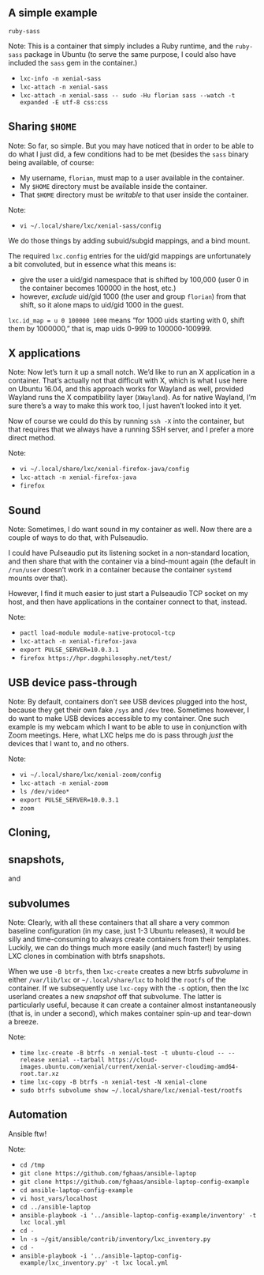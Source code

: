 ## A simple example

`ruby-sass`


<!-- .slide: data-background-iframe="http://localhost:4200/" data-background-size="contain" -->

Note: This is a container that simply includes a Ruby runtime, and the
`ruby-sass` package in Ubuntu (to serve the same purpose, I could also
have included the `sass` gem in the container.)

* `lxc-info -n xenial-sass`
* `lxc-attach -n xenial-sass`
* `lxc-attach -n xenial-sass -- sudo -Hu florian sass --watch -t expanded -E utf-8 css:css`


## Sharing `$HOME`

Note: So far, so simple. But you may have noticed that in order to be
able to do what I just did, a few conditions had to be met (besides
the `sass` binary being available, of course:

* My username, `florian`, must map to a user available in the
  container.
* My `$HOME` directory must be available inside the container.
* That `$HOME` directory must be _writable_ to that user inside the
  container.


<!-- .slide: data-background-iframe="http://localhost:4200/" data-background-size="contain" -->

Note: 
* `vi ~/.local/share/lxc/xenial-sass/config`

We do those things by adding subuid/subgid mappings, and a bind
mount.

The required `lxc.config` entries for the uid/gid mappings are
unfortunately a bit convoluted, but in essence what this means is:

* give the user a uid/gid namespace that is shifted by
  100,000 (user 0 in the container becomes 100000 in the host, etc.)
* however, _exclude_ uid/gid 1000 (the user and group `florian`) from
  that shift, so it alone maps to uid/gid 1000 in the guest.

`lxc.id_map = u 0 100000 1000` means “for 1000 uids starting with 0,
shift them by 1000000,” that is, map uids 0-999 to 100000-100999.


## X applications

Note: Now let’s turn it up a small notch. We’d like to run an X
application in a container. That’s actually not that difficult with X,
which is what I use here on Ubuntu 16.04, and this approach works for
Wayland as well, provided Wayland runs the X compatibility layer
(`XWayland`). As for native Wayland, I’m sure there’s a way to make
this work too, I just haven’t looked into it yet.

Now of course we could do this by running `ssh -X` into the container,
but that requires that we always have a running SSH server, and I
prefer a more direct method. 


<!-- .slide: data-background-iframe="http://localhost:4200/" data-background-size="contain" -->

Note:
* `vi ~/.local/share/lxc/xenial-firefox-java/config`
* `lxc-attach -n xenial-firefox-java`
* `firefox`


## Sound

Note: Sometimes, I do want sound in my container as well. Now there
are a couple of ways to do that, with Pulseaudio.

I could have Pulseaudio put its listening socket in a non-standard
location, and then share that with the container via a bind-mount
again (the default in `/run/user` doesn’t work in a container because
the container `systemd` mounts over that).

However, I find it much easier to just start a Pulseaudio TCP socket
on my host, and then have applications in the container connect to
that, instead.


<!-- .slide: data-background-iframe="http://localhost:4200/" data-background-size="contain" -->

Note:
* `pactl load-module module-native-protocol-tcp`
* `lxc-attach -n xenial-firefox-java`
* `export PULSE_SERVER=10.0.3.1`
* `firefox https://hpr.dogphilosophy.net/test/`


## USB device pass-through

Note: By default, containers don’t see USB devices plugged into the
host, because they get their own fake `/sys` and `/dev`
tree. Sometimes however, I do want to make USB devices accessible to
my container. One such example is my webcam which I want to be able to
use in conjunction with Zoom meetings. Here, what LXC helps me do is
pass through _just_ the devices that I want to, and no others.


<!-- .slide: data-background-iframe="http://localhost:4200/" data-background-size="contain" -->

Note:
* `vi ~/.local/share/lxc/xenial-zoom/config`
* `lxc-attach -n xenial-zoom`
* `ls /dev/video*`
* `export PULSE_SERVER=10.0.3.1`
* `zoom`


## Cloning,
## snapshots,
and
## subvolumes

Note:
Clearly, with all these containers that all share a very common
baseline configuration (in my case, just 1-3 Ubuntu releases), it
would be silly and time-consuming to always create containers from
their templates. Luckily, we can do things much more easily (and much
faster!) by using LXC clones in combination with btrfs snapshots.

When we use `-B btrfs`, then `lxc-create` creates a new btrfs
_subvolume_ in either `/var/lib/lxc` or `~/.local/share/lxc` to hold
the `rootfs` of the container. If we subsequently use `lxc-copy` with
the `-s` option, then the lxc userland creates a new _snapshot_ off
that subvolume. The latter is particularly useful, because it can
create a container almost instantaneously (that is, in under a
second), which makes container spin-up and tear-down a breeze.


<!-- .slide: data-background-iframe="http://localhost:4200/" data-background-size="contain" -->

Note:
* `time lxc-create -B btrfs -n xenial-test -t ubuntu-cloud -- --release xenial --tarball https://cloud-images.ubuntu.com/xenial/current/xenial-server-cloudimg-amd64-root.tar.xz`
* `time lxc-copy -B btrfs -n xenial-test -N xenial-clone`
* `sudo btrfs subvolume show ~/.local/share/lxc/xenial-test/rootfs`


## Automation
Ansible ftw!


<!-- .slide: data-background-iframe="http://localhost:4200/" data-background-size="contain" -->

Note:
* `cd /tmp`
* `git clone https://github.com/fghaas/ansible-laptop`
* `git clone https://github.com/fghaas/ansible-laptop-config-example`
* `cd ansible-laptop-config-example`
* `vi host_vars/localhost`
* `cd ../ansible-laptop`
* `ansible-playbook -i '../ansible-laptop-config-example/inventory' -t lxc local.yml`
* `cd -`
* `ln -s ~/git/ansible/contrib/inventory/lxc_inventory.py`
* `cd -`
* `ansible-playbook -i '../ansible-laptop-config-example/lxc_inventory.py' -t lxc local.yml`
